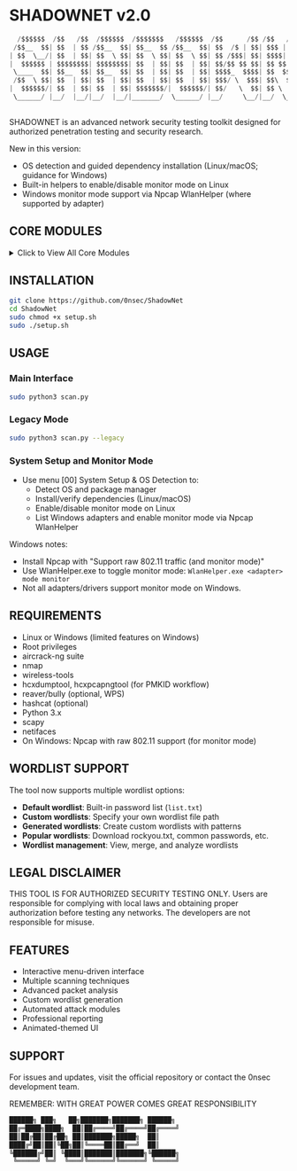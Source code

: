 # SHADOWNET v2.0

```python
  /$$$$$$  /$$   /$$  /$$$$$$  /$$$$$$$   /$$$$$$  /$$      /$$ /$$   /$$ /$$$$$$$$ /$$$$$$$$
 /$$__  $$| $$  | $$ /$$__  $$| $$__  $$ /$$__  $$| $$  /$ | $$| $$$ | $$| $$_____/|__  $$__/
| $$  \__/| $$  | $$| $$  \ $$| $$  \ $$| $$  \ $$| $$ /$$$| $$| $$$$| $$| $$         | $$   
|  $$$$$$ | $$$$$$$$| $$$$$$$$| $$  | $$| $$  | $$| $$/$$ $$ $$| $$ $$ $$| $$$$$      | $$   
 \____  $$| $$__  $$| $$__  $$| $$  | $$| $$  | $$| $$$$_  $$$$| $$  $$$$| $$__/      | $$   
 /$$  \ $$| $$  | $$| $$  | $$| $$  | $$| $$  | $$| $$$/ \  $$$| $$\  $$$| $$         | $$   
|  $$$$$$/| $$  | $$| $$  | $$| $$$$$$$/|  $$$$$$/| $$/   \  $$| $$ \  $$| $$$$$$$$   | $$   
 \______/ |__/  |__/|__/  |__/|_______/  \______/ |__/     \__/|__/  \__/|________/   |__/   
                                          
```


SHADOWNET is an advanced network security testing toolkit designed for authorized penetration testing and security research.

New in this version:
- OS detection and guided dependency installation (Linux/macOS; guidance for Windows)
- Built-in helpers to enable/disable monitor mode on Linux
- Windows monitor mode support via Npcap WlanHelper (where supported by adapter)



## CORE MODULES

<details>
  <summary> Click to View All Core Modules</summary>

### 01 - NETWORK RECONNAISSANCE
- Target network discovery  
- Host enumeration  
- Service identification  

### 02 - HIDDEN SSID DISCOVERY
- Advanced wireless network scanning  
- Hidden access point detection  
- SSID correlation analysis  

### 03 - ACCESS POINT ANALYSIS
- Wireless interface management  
- Monitor mode configuration  
- Detailed network information  

### 04 - DEAUTH OPERATIONS
- Deauthentication attacks  
- Client disconnection  
- Network disruption testing  

### 05 - WIRELESS BRUTEFORCE
- WPA/WPA2 password cracking  
- Dictionary-based attacks  
- Handshake analysis  

### 06 - HANDSHAKE CAPTURE
- WPA handshake collection  
- Targeted packet capture  
- Authentication monitoring  

### 07 - DICTIONARY ATTACK
- Custom wordlist selection  
- Password list management  
- Automated cracking  

### 08 - SYSTEM INFILTRATION
- Port scanning  
- Service enumeration  
- Vulnerability assessment  

### 09 - WORDLIST MANAGEMENT
- View and analyze wordlists  
- Create custom wordlists  
- Merge multiple wordlists  
- Download popular wordlists  

### 10 - FILE OPERATIONS
- Capture file analysis  
- Format conversion  
- Handshake verification  

### 11 - WIRELESS AUTO-AUDIT (WIFITE-LIKE)
- PMKID capture via hcxdumptool
- Handshake capture via airodump-ng with optional deauth
- Automated conversion to 22000 hash format
- Optional cracking with aircrack-ng/wordlist

</details>

## INSTALLATION

```bash
git clone https://github.com/0nsec/ShadowNet
cd ShadowNet
sudo chmod +x setup.sh
sudo ./setup.sh
```

## USAGE

### Main Interface
```bash
sudo python3 scan.py
```

### Legacy Mode
```bash
sudo python3 scan.py --legacy
```

### System Setup and Monitor Mode

- Use menu [00] System Setup & OS Detection to:
  - Detect OS and package manager
  - Install/verify dependencies (Linux/macOS)
  - Enable/disable monitor mode on Linux
  - List Windows adapters and enable monitor mode via Npcap WlanHelper

Windows notes:
- Install Npcap with "Support raw 802.11 traffic (and monitor mode)"
- Use WlanHelper.exe to toggle monitor mode: `WlanHelper.exe <adapter> mode monitor`
- Not all adapters/drivers support monitor mode on Windows.

## REQUIREMENTS

- Linux or Windows (limited features on Windows)
- Root privileges
- aircrack-ng suite
- nmap
- wireless-tools
- hcxdumptool, hcxpcapngtool (for PMKID workflow)
- reaver/bully (optional, WPS)
- hashcat (optional)
- Python 3.x
- scapy
- netifaces
 - On Windows: Npcap with raw 802.11 support (for monitor mode)

## WORDLIST SUPPORT

The tool now supports multiple wordlist options:

- **Default wordlist**: Built-in password list (`list.txt`)
- **Custom wordlists**: Specify your own wordlist file path
- **Generated wordlists**: Create custom wordlists with patterns
- **Popular wordlists**: Download rockyou.txt, common passwords, etc.
- **Wordlist management**: View, merge, and analyze wordlists

## LEGAL DISCLAIMER

THIS TOOL IS FOR AUTHORIZED SECURITY TESTING ONLY. Users are responsible for complying with local laws and obtaining proper authorization before testing any networks. The developers are not responsible for misuse.

## FEATURES

- Interactive menu-driven interface
- Multiple scanning techniques
- Advanced packet analysis
- Custom wordlist generation
- Automated attack modules
- Professional reporting
- Animated-themed UI

## SUPPORT

For issues and updates, visit the official repository or contact the 0nsec development team.

REMEMBER: WITH GREAT POWER COMES GREAT RESPONSIBILITY


```python
██████╗ ███╗   ██╗███████╗███████╗ ██████╗
██╔═████╗████╗  ██║██╔════╝██╔════╝██╔════╝
██║██╔██║██╔██╗ ██║███████╗█████╗  ██║     
████╔╝██║██║╚██╗██║╚════██║██╔══╝  ██║     
╚██████╔╝██║ ╚████║███████║███████╗╚██████╗
 ╚═════╝ ╚═╝  ╚═══╝╚══════╝╚══════╝ ╚═════╝  
```
